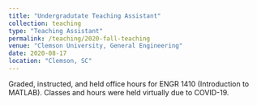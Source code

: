 ```yaml
---
title: "Undergradutate Teaching Assistant"
collection: teaching
type: "Teaching Assistant"
permalink: /teaching/2020-fall-teaching
venue: "Clemson University, General Engineering"
date: 2020-08-17
location: "Clemson, SC"
---
```


Graded, instructed, and held office hours for ENGR 1410 (Introduction to MATLAB). Classes and hours were held virtually due to COVID-19.

